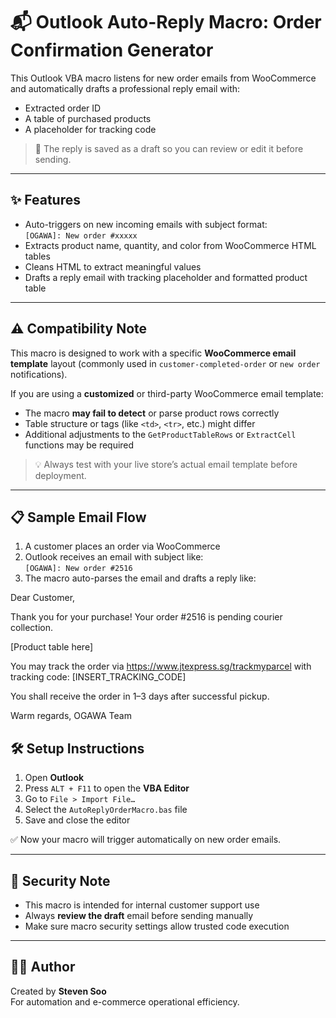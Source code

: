# 📬 Outlook Auto-Reply Macro: Order Confirmation Generator

This Outlook VBA macro listens for new order emails from WooCommerce and automatically drafts a professional reply email with:
- Extracted order ID
- A table of purchased products
- A placeholder for tracking code

> 🔁 The reply is saved as a draft so you can review or edit it before sending.

---

## ✨ Features

- Auto-triggers on new incoming emails with subject format:  
  `[OGAWA]: New order #xxxxx`
- Extracts product name, quantity, and color from WooCommerce HTML tables
- Cleans HTML to extract meaningful values
- Drafts a reply email with tracking placeholder and formatted product table

---

## ⚠️ Compatibility Note

This macro is designed to work with a specific **WooCommerce email template** layout (commonly used in `customer-completed-order` or `new order` notifications).

If you are using a **customized** or third-party WooCommerce email template:
- The macro **may fail to detect** or parse product rows correctly
- Table structure or tags (like `<td>`, `<tr>`, etc.) might differ
- Additional adjustments to the `GetProductTableRows` or `ExtractCell` functions may be required

> 💡 Always test with your live store’s actual email template before deployment.

---

## 📋 Sample Email Flow

1. A customer places an order via WooCommerce
2. Outlook receives an email with subject like:  
   `[OGAWA]: New order #2516`
3. The macro auto-parses the email and drafts a reply like:

Dear Customer,

Thank you for your purchase!
Your order #2516 is pending courier collection.

[Product table here]

You may track the order via https://www.jtexpress.sg/trackmyparcel
with tracking code: [INSERT_TRACKING_CODE]

You shall receive the order in 1–3 days after successful pickup.

Warm regards,
OGAWA Team

## 🛠️ Setup Instructions

1. Open **Outlook**
2. Press `ALT + F11` to open the **VBA Editor**
3. Go to `File > Import File…`
4. Select the `AutoReplyOrderMacro.bas` file
5. Save and close the editor

✅ Now your macro will trigger automatically on new order emails.

---

## 🔐 Security Note

- This macro is intended for internal customer support use
- Always **review the draft** email before sending manually
- Make sure macro security settings allow trusted code execution

---

## 👨‍💻 Author

Created by **Steven Soo**  
For automation and e-commerce operational efficiency.